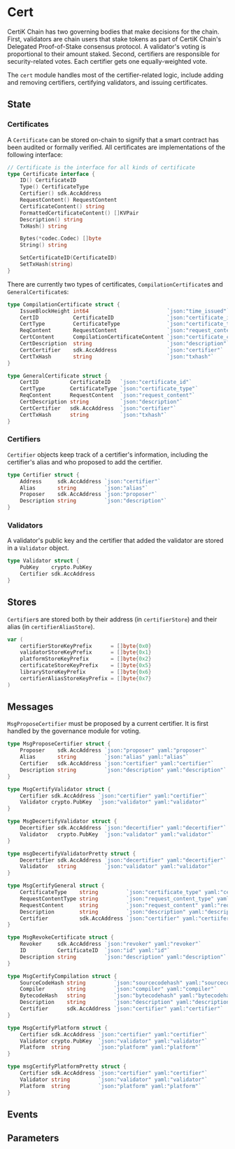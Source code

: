 # Cert

CertiK Chain has two governing bodies that make decisions for the chain. First, validators are chain users that stake tokens as part of CertiK Chain's Delegated Proof-of-Stake consensus protocol. A validator's voting is proportional to their amount staked. Second, certifiers are responsible for security-related votes. Each certifier gets one equally-weighted vote.

The `cert` module handles most of the certifier-related logic, include adding and removing certifiers, certifying validators, and issuing certificates.


## State

### Certificates

A `Certificate` can be stored on-chain to signify that a smart contract has been audited or formally verified. All certificates are implementations of the following interface:


```go
// Certificate is the interface for all kinds of certificate
type Certificate interface {
	ID() CertificateID
	Type() CertificateType
	Certifier() sdk.AccAddress
	RequestContent() RequestContent
	CertificateContent() string
	FormattedCertificateContent() []KVPair
	Description() string
	TxHash() string

	Bytes(*codec.Codec) []byte
	String() string

	SetCertificateID(CertificateID)
	SetTxHash(string)
}
```

There are currently two types of certificates, `CompilationCertificate`s and `GeneralCertificate`s:

```go
type CompilationCertificate struct {
	IssueBlockHeight int64                         `json:"time_issued"`
	CertID           CertificateID                 `json:"certificate_id"`
	CertType         CertificateType               `json:"certificate_type"`
	ReqContent       RequestContent                `json:"request_content"`
	CertContent      CompilationCertificateContent `json:"certificate_content"`
	CertDescription  string                        `json:"description"`
	CertCertifier    sdk.AccAddress                `json:"certifier"`
	CertTxHash       string                        `json:"txhash"`
}

type GeneralCertificate struct {
	CertID          CertificateID   `json:"certificate_id"`
	CertType        CertificateType `json:"certificate_type"`
	ReqContent      RequestContent  `json:"request_content"`
	CertDescription string          `json:"description"`
	CertCertifier   sdk.AccAddress  `json:"certifier"`
	CertTxHash      string          `json:"txhash"`
}
```

### Certifiers

`Certifier` objects keep track of a certifier's information, including the certifier's alias and who proposed to add the certifier.

```go
type Certifier struct {
	Address     sdk.AccAddress `json:"certifier"`
	Alias       string         `json:"alias"`
	Proposer    sdk.AccAddress `json:"proposer"`
	Description string         `json:"description"`
}
```

### Validators

A validator's public key and the certifier that added the validator are stored in a `Validator` object.

```go
type Validator struct {
	PubKey    crypto.PubKey
	Certifier sdk.AccAddress
}
```

## Stores

`Certifier`s are stored both by their address (in `certifierStore`) and their alias (in `certifierAliasStore`).

```go
var (
	certifierStoreKeyPrefix      = []byte{0x0}
	validatorStoreKeyPrefix      = []byte{0x1}
	platformStoreKeyPrefix       = []byte{0x2}
	certificateStoreKeyPrefix    = []byte{0x5}
	libraryStoreKeyPrefix        = []byte{0x6}
	certifierAliasStoreKeyPrefix = []byte{0x7}
)
```

## Messages

`MsgProposeCertifier` must be proposed by a current certifier. It is first handled by the governance module for voting.

```go
type MsgProposeCertifier struct {
	Proposer    sdk.AccAddress `json:"proposer" yaml:"proposer"`
	Alias       string         `json:"alias" yaml:"alias"`
	Certifier   sdk.AccAddress `json:"certifier" yaml:"certifier"`
	Description string         `json:"description" yaml:"description"`
}
```

```go
type MsgCertifyValidator struct {
	Certifier sdk.AccAddress `json:"certifier" yaml:"certifier"`
	Validator crypto.PubKey  `json:"validator" yaml:"validator"`
}
```

```go
type MsgDecertifyValidator struct {
	Decertifier sdk.AccAddress `json:"decertifier" yaml:"decertifier"`
	Validator   crypto.PubKey  `json:"validator" yaml:"validator"`
}
```

```go
type msgDecertifyValidatorPretty struct {
	Decertifier sdk.AccAddress `json:"decertifier" yaml:"decertifier"`
	Validator   string         `json:"validator" yaml:"validator"`
}
```

```go
type MsgCertifyGeneral struct {
	CertificateType    string         `json:"certificate_type" yaml:"certificate_type"`
	RequestContentType string         `json:"request_content_type" yaml:"request_content_type"`
	RequestContent     string         `json:"request_content" yaml:"request_content"`
	Description        string         `json:"description" yaml:"description"`
	Certifier          sdk.AccAddress `json:"certifier" yaml:"certiifer"`
}
```

```go
type MsgRevokeCertificate struct {
	Revoker     sdk.AccAddress `json:"revoker" yaml:"revoker"`
	ID          CertificateID  `json:"id" yaml:"id"`
	Description string         `json:"description" yaml:"description"`
}
```

```go
type MsgCertifyCompilation struct {
	SourceCodeHash string         `json:"sourcecodehash" yaml:"sourcecodehash"`
	Compiler       string         `json:"compiler" yaml:"compiler"`
	BytecodeHash   string         `json:"bytecodehash" yaml:"bytecodehash"`
	Description    string         `json:"description" yaml:"description"`
	Certifier      sdk.AccAddress `json:"certifier" yaml:"certifier"`
}
```

```go
type MsgCertifyPlatform struct {
	Certifier sdk.AccAddress `json:"certifier" yaml:"certifier"`
	Validator crypto.PubKey  `json:"validator" yaml:"validator"`
	Platform  string         `json:"platform" yaml:"platform"`
}
```

```go
type msgCertifyPlatformPretty struct {
	Certifier sdk.AccAddress `json:"certifier" yaml:"certifier"`
	Validator string         `json:"validator" yaml:"validator"`
	Platform  string         `json:"platform" yaml:"platform"`
}
```


## Events

## Parameters
